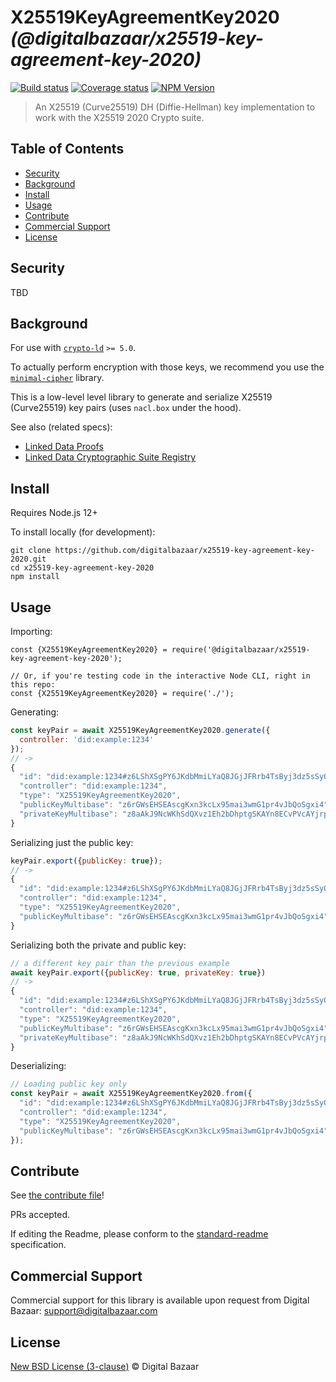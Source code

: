 # X25519KeyAgreementKey2020 _(@digitalbazaar/x25519-key-agreement-key-2020)_

[![Build status](https://img.shields.io/github/workflow/status/digitalbazaar/x25519-key-agreement-key-2020/Node.js%20CI)](https://github.com/digitalbazaar/x25519-key-agreement-key-2020/actions?query=workflow%3A%22Node.js+CI%22)
[![Coverage status](https://img.shields.io/codecov/c/github/digitalbazaar/x25519-key-agreement-key-2020)](https://codecov.io/gh/digitalbazaar/x25519-key-agreement-key-2020)
[![NPM Version](https://img.shields.io/npm/v/@digitalbazaar/x25519-key-agreement-key-2020.svg)](https://npm.im/@digitalbazaar/x25519-key-agreement-key-2020)

> An X25519 (Curve25519) DH (Diffie-Hellman) key implementation to work with the X25519 2020 Crypto suite.

## Table of Contents

- [Security](#security)
- [Background](#background)
- [Install](#install)
- [Usage](#usage)
- [Contribute](#contribute)
- [Commercial Support](#commercial-support)
- [License](#license)

## Security

TBD

## Background

For use with [`crypto-ld`](https://github.com/digitalbazaar/crypto-ld) `>= 5.0`.

To actually perform encryption with those keys, we recommend you use
the [`minimal-cipher`](https://github.com/digitalbazaar/minimal-cipher) library.

This is a low-level level library to generate and serialize X25519 (Curve25519)
key pairs (uses `nacl.box` under the hood).

See also (related specs):

* [Linked Data Proofs](https://w3c-ccg.github.io/ld-proofs/)
* [Linked Data Cryptographic Suite Registry](https://w3c-ccg.github.io/ld-cryptosuite-registry/)

## Install

Requires Node.js 12+

To install locally (for development):

```
git clone https://github.com/digitalbazaar/x25519-key-agreement-key-2020.git
cd x25519-key-agreement-key-2020
npm install
```

## Usage

Importing:

```
const {X25519KeyAgreementKey2020} = require('@digitalbazaar/x25519-key-agreement-key-2020');

// Or, if you're testing code in the interactive Node CLI, right in this repo:
const {X25519KeyAgreementKey2020} = require('./');
```

Generating:

```js
const keyPair = await X25519KeyAgreementKey2020.generate({
  controller: 'did:example:1234'
});
// ->
{
  "id": "did:example:1234#z6LShXSgPY6JKdbMmiLYaQ8JGjJFRrb4TsByj3dz5sSyQLUp",
  "controller": "did:example:1234",
  "type": "X25519KeyAgreementKey2020",
  "publicKeyMultibase": "z6rGWsEHSEAscgKxn3kcLx95mai3wmG1pr4vJbQoSgxi4",
  "privateKeyMultibase": "z8aAkJ9NcWKhSdQXvz1Eh2bDhptgSKAYn8ECvPVcAYjrp"
}

```

Serializing just the public key:

```js
keyPair.export({publicKey: true});
// ->
{
  "id": "did:example:1234#z6LShXSgPY6JKdbMmiLYaQ8JGjJFRrb4TsByj3dz5sSyQLUp",
  "controller": "did:example:1234",
  "type": "X25519KeyAgreementKey2020",
  "publicKeyMultibase": "z6rGWsEHSEAscgKxn3kcLx95mai3wmG1pr4vJbQoSgxi4"
}
```

Serializing both the private and public key:

```js
// a different key pair than the previous example
await keyPair.export({publicKey: true, privateKey: true})
// ->
{
  "id": "did:example:1234#z6LShXSgPY6JKdbMmiLYaQ8JGjJFRrb4TsByj3dz5sSyQLUp",
  "controller": "did:example:1234",
  "type": "X25519KeyAgreementKey2020",
  "publicKeyMultibase": "z6rGWsEHSEAscgKxn3kcLx95mai3wmG1pr4vJbQoSgxi4",
  "privateKeyMultibase": "z8aAkJ9NcWKhSdQXvz1Eh2bDhptgSKAYn8ECvPVcAYjrp"
}
```

Deserializing:

```js
// Loading public key only
const keyPair = await X25519KeyAgreementKey2020.from({
  "id": "did:example:1234#z6LShXSgPY6JKdbMmiLYaQ8JGjJFRrb4TsByj3dz5sSyQLUp",
  "controller": "did:example:1234",
  "type": "X25519KeyAgreementKey2020",
  "publicKeyMultibase": "z6rGWsEHSEAscgKxn3kcLx95mai3wmG1pr4vJbQoSgxi4"
});
```

## Contribute

See [the contribute file](https://github.com/digitalbazaar/bedrock/blob/master/CONTRIBUTING.md)!

PRs accepted.

If editing the Readme, please conform to the
[standard-readme](https://github.com/RichardLitt/standard-readme) specification.

## Commercial Support

Commercial support for this library is available upon request from
Digital Bazaar: support@digitalbazaar.com

## License

[New BSD License (3-clause)](LICENSE) © Digital Bazaar
